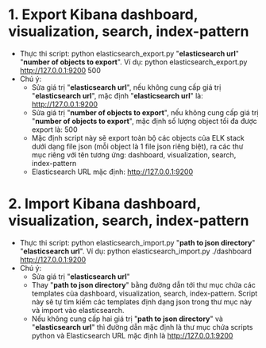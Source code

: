 # 1. Export Kibana dashboard, visualization, search, index-pattern
- Thực thi script: python elasticsearch_export.py "__elasticsearch url__" "__number of objects to export__". Ví dụ: python elasticsearch_export.py http://127.0.0.1:9200 500
- Chú ý:
  - Sửa giá trị "__elasticsearch url__", nếu không cung cấp giá trị "__elasticsearch url__", mặc định "__elasticsearch url__" là: http://127.0.0.1:9200
  - Sửa giá trị "__number of objects to export__", nếu không cung cấp giá trị "__number of objects to export__", mặc định số lượng object tối đa được export là: 500
  - Mặc định script này sẽ export toàn bộ các objects của ELK stack dưới dạng file json (mỗi object là 1 file json riêng biệt), ra các thư mục riêng với tên tương ứng: dashboard, visualization, search, index-pattern
  - Elasticsearch URL mặc định: http://127.0.0.1:9200

# 2. Import Kibana dashboard, visualization, search, index-pattern
- Thực thi script: python elasticsearch_import.py "__path to json directory__" "__elasticsearch url__". Ví dụ: python elasticsearch_import.py ./dashboard http://127.0.0.1:9200
- Chú ý: 
  - Sửa giá trị "__elasticsearch url__"
  - Thay "__path to json directory__" bằng đường dẫn tới thư mục chứa các templates của dashboard, visualization, search, index-pattern. Script này sẽ tự tìm kiếm các templates định dạng json trong thư mục này và import vào elasticsearch.
  - Nếu không cung cấp hai giá trị "__path to json directory__" và "__elasticsearch url__" thì đường dẫn mặc định là thư mục chứa scripts python và Elasticsearch URL mặc định là http://127.0.0.1:9200
